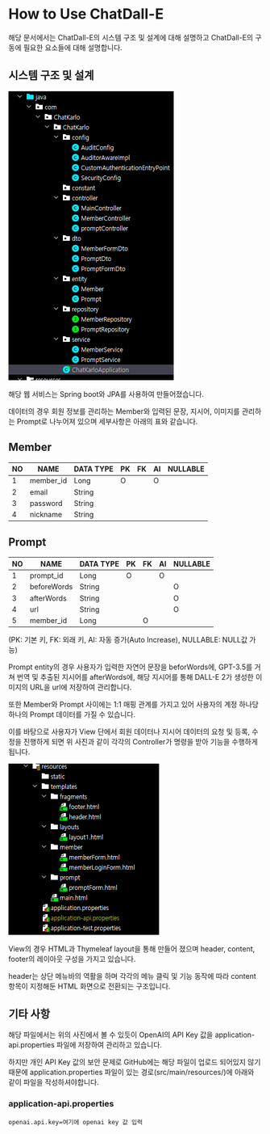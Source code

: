 How to Use ChatDall-E
==========================
해당 문서에서는 ChatDall-E의 시스템 구조 및 설계에 대해 설명하고
ChatDall-E의 구동에 필요한 요소들에 대해 설명합니다.

시스템 구조 및 설계
-------------------
![Back-end구성도](src/main/resources/static/1.png)

해당 웹 서비스는 Spring boot와 JPA를 사용하여 만들어졌습니다.

데이터의 경우 회원 정보를 관리하는 Member와 입력된 문장, 지시어, 이미지를
관리하는 Prompt로 나누어져 있으며 세부사항은 아래의 표와 같습니다.

## Member

| NO  | NAME      | DATA TYPE | PK  |FK| AI  |NULLABLE|
|-----|-----------|-----------|-----|---|-----|---|
| 1   | member_id | Long      | O   |   | O   |   |
| 2   | email     | String    |     |   |     |   |
| 3   | password  | String    |     |   |     |   |
| 4   | nickname  | String    |     |   |     |   |

## Prompt

| NO  | NAME        | DATA TYPE | PK  | FK  | AI  | NULLABLE |
|-----|-------------|-----------|-----|-----|-----|----------|
| 1   | prompt_id   | Long      | O   |     | O   |          |
| 2   | beforeWords | String    |     |     |     | O        |
| 3   | afterWords  | String    |     |     |     | O        |
| 4   | url         | String    |     |     |     | O        |
| 5   | member_id   | Long      |     | O   |     |          |

(PK: 기본 키, FK: 외래 키, AI: 자동 증가(Auto Increase), NULLABLE: NULL값 가능)

Prompt entity의 경우 사용자가 입력한 자연어 문장을 beforWords에, GPT-3.5를
거쳐 번역 및 추출된 지시어를 afterWords에, 해당 지시어를 통해
DALL-E 2가 생성한 이미지의 URL을 url에 저장하여 관리합니다.

또한 Member와 Prompt 사이에는 1:1 매핑 관계를 가지고 있어 사용자의
계정 하나당 하나의 Prompt 데이터를 가질 수 있습니다.

이를 바탕으로 사용자가 View 단에서 회원 데이터나 지시어 데이터의 요청 및 등록, 수정을
진행하게 되면 위 사진과 같이 각각의 Controller가 명령을 받아 기능을 수행하게 됩니다.


![Front-end구성도](src/main/resources/static/2.png)

View의 경우 HTML과 Thymeleaf layout을 통해 만들어 졌으며
header, content, footer의 레이아웃 구성을 가지고 있습니다.

header는 상단 메뉴바의 역활을 하며
각각의 메뉴 클릭 및 기능 동작에 따라 content 항목이 지정해둔 HTML 화면으로
전환되는 구조입니다.


기타 사항
------

해당 파일에서는 위의 사진에서 볼 수 있듯이 OpenAI의 API Key 값을
application-api.properties 파일에 저장하여 관리하고 있습니다.

하지만 개인 API Key 값의 보안 문제로 GitHub에는 해당 파일이 업로드 되어있지 않기 때문에
application.properties 파일이 있는 경로(src/main/resources/)에
아래와 같이 파일을 작성하셔야합니다.

### application-api.properties
```PROPERTIES
openai.api.key=여기에 openai key 값 입력
```